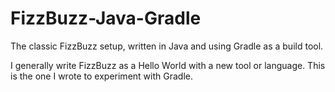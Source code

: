 # FizzBuzz-Java-Gradle
The classic FizzBuzz setup, written in Java and using Gradle as a build tool.

I generally write FizzBuzz as a Hello World with a new tool or language. This is the one I wrote to experiment with Gradle.
